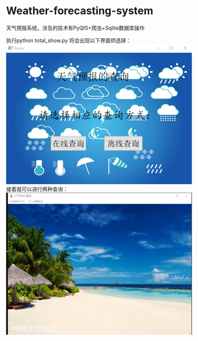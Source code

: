 # Weather-forecasting-system
天气预报系统，涉及的技术有PyQt5+爬虫+Sqlite数据库操作

执行python total_show.py 将会出现以下界面供选择：</br>
![image](https://github.com/shawroad/Weather-forecasting-system/blob/master/images/total.png) </br>
接着就可以进行两种查询：<br>
![image](https://github.com/shawroad/Weather-forecasting-system/blob/master/images/online.png)
